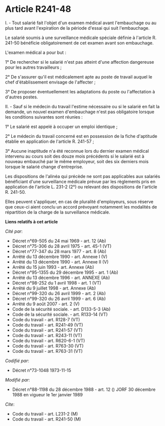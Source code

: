 # Article R241-48

I. - Tout salarié fait l'objet d'un examen médical avant l'embauchage ou au plus tard avant l'expiration de la période
d'essai qui suit l'embauchage.

Le salarié soumis à une surveillance médicale spéciale définie à l'article R. 241-50 bénéficie obligatoirement de cet examen
avant son embauchage.

L'examen médical a pour but :

1° De rechercher si le salarié n'est pas atteint d'une affection dangereuse pour les autres travailleurs ;

2° De s'assurer qu'il est médicalement apte au poste de travail auquel le chef d'établissement envisage de l'affecter ;

3° De proposer éventuellement les adaptations du poste ou l'affectation à d'autres postes.

II. - Sauf si le médecin du travail l'estime nécessaire ou si le salarié en fait la demande, un nouvel examen d'embauchage
n'est pas obligatoire lorsque les conditions suivantes sont réunies :

1° Le salarié est appelé à occuper un emploi identique ;

2° Le médecin du travail concerné est en possession de la fiche d'aptitude établie en application de l'article R. 241-57 ;

3° Aucune inaptitude n'a été reconnue lors du dernier examen médical intervenu au cours soit des douze mois précédents si le
salarié est à nouveau embauché par le même employeur, soit des six derniers mois lorsque le salarié change d'entreprise.

Les dispositions de l'alinéa qui précède ne sont pas applicables aux salariés bénéficiant d'une surveillance médicale prévue
par les règlements pris en application de l'article L. 231-2 (2°) ou relevant des dispositions de l'article R. 241-50.

Elles peuvent s'appliquer, en cas de pluralité d'employeurs, sous réserve que ceux-ci aient conclu un accord prévoyant
notamment les modalités de répartition de la charge de la surveillance médicale.

**Liens relatifs à cet article**

_Cité par_:

  - Décret n°69-505 du 24 mai 1969 - art. 12 (Ab)
  - Décret n°75-306 du 28 avril 1975 - art. 45-1 (VT)
  - Décret n°77-347 du 28 mars 1977 - art. 8 (Ab)
  - Arrêté du 13 décembre 1990 - art. Annexe I (V)
  - Arrêté du 13 décembre 1990 - art. Annexe II (V)
  - Arrêté du 15 juin 1993 - art. Annexe (Ab)
  - Décret n°95-1355 du 29 décembre 1995 - art. 1 (Ab)
  - Arrêté du 13 décembre 1996 - art. ANNEXE (Ab)
  - Décret n°98-252 du 1 avril 1998 - art. 1 (VT)
  - Arrêté du 9 juillet 1998 - art. Annexe (Ab)
  - Décret n°99-320 du 26 avril 1999 - art. 2 (Ab)
  - Décret n°99-320 du 26 avril 1999 - art. 6 (Ab)
  - Arrêté du 9 août 2007 - art. 2 (V)
  - Code de la sécurité sociale. - art. D133-5-3 (Ab)
  - Code de la sécurité sociale. - art. R133-14 (VT)
  - Code du travail - art. R128-7 (VT)
  - Code du travail - art. R241-49 (VT)
  - Code du travail - art. R241-57 (VT)
  - Code du travail - art. R243-11 (VT)
  - Code du travail - art. R620-6-1 (VT)
  - Code du travail - art. R763-30 (VT)
  - Code du travail - art. R763-31 (VT)

_Codifié par_:

  - Décret n°73-1048 1973-11-15

_Modifié par_:

  - Décret n°88-1198 du 28 décembre 1988 - art. 12 () JORF 30 décembre 1988 en vigueur le 1er janvier 1989

_Cite_:

  - Code du travail - art. L231-2 (M)
  - Code du travail - art. R241-50 (M)
